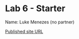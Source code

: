 # Lab 6 - Starter

Name: Luke Menezes (no partner)

[Published site URL](https://ljmnzs.github.io/Lab6_Starter/) 